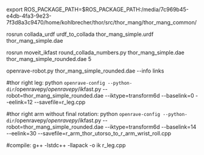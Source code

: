 export ROS_PACKAGE_PATH=$ROS_PACKAGE_PATH:/media/7c969b45-e4db-4fa3-9e23-7f3d8a3c9470/home/kohlbrecher/thor/src/thor_mang/thor_mang_common/

rosrun collada_urdf urdf_to_collada thor_mang_simple.urdf thor_mang_simple.dae

rosrun moveit_ikfast round_collada_numbers.py thor_mang_simple.dae thor_mang_simple_rounded.dae 5

openrave-robot.py thor_mang_simple_rounded.dae --info links


#thor right leg:
python `openrave-config --python-dir`/openravepy/_openravepy_/ikfast.py --robot=thor_mang_simple_rounded.dae --iktype=transform6d --baselink=0 --eelink=12 --savefile=r_leg.cpp

#thor right arm without final rotation:
python `openrave-config --python-dir`/openravepy/_openravepy_/ikfast.py --robot=thor_mang_simple_rounded.dae --iktype=transform6d --baselink=14 --eelink=30 --savefile=r_arm_thor_utorso_to_r_arm_wrist_roll.cpp


#compile:
g++ -lstdc++ -llapack -o ik r_leg.cpp 